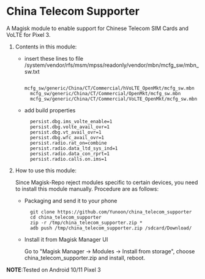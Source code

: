 # China Telecom Supporter

A Magisk module to enable support for Chinese Telecom SIM Cards and VoLTE for Pixel 3.

1. Contents in this module:

    * insert these lines to file
      /system/vendor/rfs/msm/mpss/readonly/vendor/mbn/mcfg_sw/mbn_sw.txt

            mcfg_sw/generic/China/CT/Commercial/hVoLTE_OpenMkt/mcfg_sw.mbn
            mcfg_sw/generic/China/CT/Commercial/OpenMkt/mcfg_sw.mbn
            mcfg_sw/generic/China/CT/Commercial/VoLTE_OpenMkt/mcfg_sw.mbn

    * add build properties

            persist.dbg.ims_volte_enable=1
            persist.dbg.volte_avail_ovr=1
            persist.dbg.vt_avail_ovr=1
            persist.dbg.wfc_avail_ovr=1
            persist.radio.rat_on=combine
            persist.radio.data_ltd_sys_ind=1
            persist.radio.data_con_rprt=1
            persist.radio.calls.on.ims=1

2. How to use this module:

    Since Magisk-Repo reject modules specific to certain devices, you need to
    install this module manually. Procedure are as follows:

    * Packaging and send it to your phone

            git clone https://github.com/Yunoon/china_telecom_supporter
            cd china_telecom_supporter
            zip -r /tmp/china_telecom_supporter.zip *
            adb push /tmp/china_telecom_supporter.zip /sdcard/Download/

    * Install it from Magisk Manager UI

        Go to "Magisk Manager -> Modules -> Install from storage",
        choose china_telecom_supporter.zip and install, reboot.

**NOTE**:Tested on Android 10/11 Pixel 3
